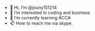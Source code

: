 - 👋 Hi, I’m @jouny151214
- 👀 I’m interested in coding and business
- 🌱 I’m currently learning ACCA
- 📫 How to reach me via skype.

<!---
jouny151214/jouny151214 is a ✨ special ✨ repository because its `README.md` (this file) appears on your GitHub profile.
You can click the Preview link to take a look at your changes.
--->
